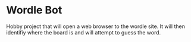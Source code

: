 # Wordle Bot


Hobby project that will open a web browser to the wordle site. It will then identifiy where the board is and will attempt to guess the word.
